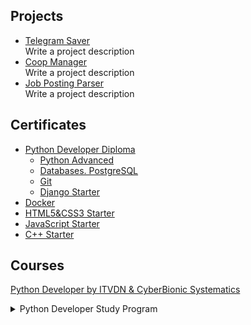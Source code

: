 <!--
**SShGitHubUser/SShGitHubUser** is a ✨ _special_ ✨ repository because its `README.md` (this file) appears on your GitHub profile.
-->

## Projects

- [Telegram Saver](https://github.com/SShSoftwareEngineer/Telegram_Saver.git)  
Write a project description
- [Coop Manager](https://github.com/SShSoftwareEngineer/Coop_Manager.git)  
Write a project description
- [Job Posting Parser](https://github.com/SShSoftwareEngineer/Job_Posting_Parser.git)  
Write a project description

## Certificates

- [Python Developer Diploma](https://testprovider.com/ru/search-certificate/TP75891538D)
  - [Python Advanced](https://testprovider.com/ru/search-certificate/TP22720228)  
  - [Databases. PostgreSQL](https://testprovider.com/ru/search-certificate/TP96877762)
  - [Git](https://testprovider.com/ru/search-certificate/TP29442845)
  - [Django Starter](https://testprovider.com/ru/search-certificate/TP42857906)
- [Docker](https://testprovider.com/ru/search-certificate/TP91237119)
- [HTML5&CSS3 Starter](https://testprovider.com/ru/search-certificate/TP24404857)
- [JavaScript Starter](https://testprovider.com/ru/search-certificate/TP13025243)
- [C++ Starter](https://testprovider.com/ru/search-certificate/TP07430920)

## Courses
[Python Developer by ITVDN & CyberBionic Systematics](https://github.com/Studies-in-specialty-Python-Developer)  
<details>
  <summary>Python Developer Study Program</summary>

* <b>Python</b>

1. Introduction to Python
2. Primitive data types and variables
3. Conditional constructions
4. Cyclic constructions
5. Sequences
6. Lists
7. Sets and mapping
8. Functions, part 1
9. Functions, part 2
10. PEP8
11. OOP. Classes, attributes, methods, constructor
12. OOP. Inheritance and abstraction
13. OOP. Encapsulation and polymorphism
14. Exceptions and their handling
15. Introspection and reflection
16. Iterators
17. Generators
18. Work with files
19. Modules and packages
20. Regular expressions
21. Elements of functional programming
22. Working with the network
23. Data warehouses
24. SQLite. Syntax and queries
25. Asynchronous programming in Python
26. Multithreaded programming in Python
27. Typed Python. Unit Testing
28. Practical lesson. Scraping
29. Practical lesson. SQLite
30. Virtual environments

* <b>Git</b>

1. Git Basics
2. Repository publication
3. IDE integration

* <b>Databases. PostgreSQL</b>

1. Creating infrastructure
2. Basic PostgreSQL data types and simple queries
3. Joining of tables (JOIN) and subqueries
4. Other objects of databases: views and functions
5. Database design. DDL - managing databases and database objects

* <b>Django Starter</b>

1. Introduction to Django
2. Routing
3. Templates and mappings
4. The models
5. The forms
6. Django ORM and admin panel
7. Django and REST. REST Overview, Django Rest Framework Overview
8. Django application deployment
9. Security in Django
10. Practical lesson. A ToDo list creation

</details>

